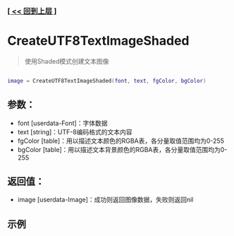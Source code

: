 ### [[ << 回到上层 ]](index.md)

# CreateUTF8TextImageShaded

> 使用Shaded模式创建文本图像

```lua

image = CreateUTF8TextImageShaded(font, text, fgColor, bgColor)

```

## 参数：

+ font [userdata-Font]：字体数据
+ text [string]：UTF-8编码格式的文本内容
+ fgColor [table]：用以描述文本颜色的RGBA表，各分量取值范围均为0-255
+ bgColor [table]：用以描述文本背景颜色的RGBA表，各分量取值范围均为0-255

## 返回值：

+ image [userdata-Image]：成功则返回图像数据，失败则返回nil

## 示例

```lua

```